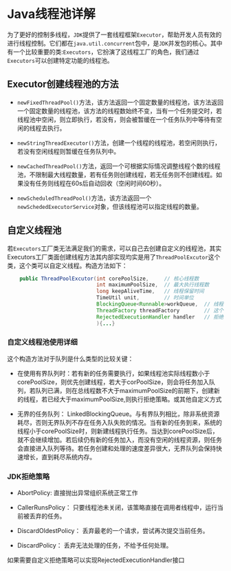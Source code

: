 # Java线程池详解
为了更好的控制多线程，`JDK`提供了一套线程框架`Executor`，帮助开发人员有效的进行线程控制。它们都在`java.util.concurrent`包中，是`JDK`并发包的核心。其中有一个比较重要的类:`Executors`，它扮演了这线程工厂的角色，我们通过`Executors`可以创建特定功能的线程池。

## Executor创建线程池的方法
- `newFixedThreadPool()`方法，该方法返回一个固定数量的线程池，该方法返回一个固定数量的线程池，该方法的线程数始终不变，当有一个任务提交时，若线程池中空闲，则立即执行，若没有，则会被暂缓在一个任务队列中等待有空闲的线程去执行。

- `newStringThreadExecutor()`方法，创建一个线程的线程池，若空闲则执行，若没有空闲线程则暂缓在任务队列中。

- `newCachedThreadPool()`方法，返回一个可根据实际情况调整线程个数的线程池，不限制最大线程数量，若有任务则创建线程，若无任务则不创建线程。如果没有任务则线程在60s后自动回收（空闲时间60秒）。

- `newScheduledThreadPool()`方法，该方法返回一个`newSchededExecutorService`对象，但该线程池可以指定线程的数量。

## 自定义线程池
若`Executors`工厂类无法满足我们的需求，可以自己去创建自定义的线程池，其实Executors工厂类面创建线程方法其内部实现均实是用了`ThreadPoolExcutor`这个类，这个类可以自定义线程。构造方法如下：
````java
    public ThreadPoolExcutor(int corePoolSize,     // 核心线程数
                             int maximumPoolSize,  // 最大执行线程数
                             long keepAliveTime,   // 线程保留时间
                             TimeUtil unit,        // 时间单位
                             BlockingQueue<Runnable>workQueue,  // 线程缓存队列
                             ThreadFactory threadFactory        // 这个不用传
                             RejectedExecutionHandler handler   // 拒绝策略
                             ){...}
````
### 自定义线程池使用详细
这个构造方法对于队列是什么类型的比较关键：
- 在使用有界队列时：若有新的任务需要执行，如果线程池实际线程数小于corePoolSize，则优先创建线程，若大于corPoolSize，则会将任务加入队列，若队列已满，则在总线程数不大于maximumPoolSize的前期下，创建新的线程，若已经大于maximumPoolSize,则执行拒绝策略。或其他自定义方式

- 无界的任务队列： LinkedBlockingQueue。与有界队列相比，除非系统资源耗尽，否则无界队列不存在任务入队失败的情况。当有新的任务到来，系统的线程小于corePoolSize时，则新建线程执行任务。当达到corePoolSize后，就不会继续增加。若后续仍有新的任务加入，而没有空闲的线程资源，则任务会直接进入队列等待。若任务创建和处理的速度差异很大，无界队列会保持快速增长，直到耗尽系统内存。

### JDK拒绝策略
- AbortPolicy: 直接抛出异常组织系统正常工作

- CallerRunsPolicy： 只要线程池未关闭，该策略直接在调用者线程中，运行当前被丢弃的任务。

- DiscardOldestPolicy： 丢弃最老的一个请求，尝试再次提交当前任务。

- DiscardPolicy： 丢弃无法处理的任务，不给予任何处理。

如果需要自定义拒绝策略可以实现RejectedExecutionHandler接口
